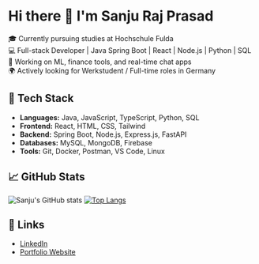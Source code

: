 # Hi there 👋 I'm Sanju Raj Prasad

🎓 Currently pursuing studies at Hochschule Fulda  
💻 Full-stack Developer | Java Spring Boot | React | Node.js | Python | SQL  
🚀 Working on ML, finance tools, and real-time chat apps  
🌍 Actively looking for Werkstudent / Full-time roles in Germany  

## 🔧 Tech Stack
- **Languages:** Java, JavaScript, TypeScript, Python, SQL
- **Frontend:** React, HTML, CSS, Tailwind
- **Backend:** Spring Boot, Node.js, Express.js, FastAPI
- **Databases:** MySQL, MongoDB, Firebase
- **Tools:** Git, Docker, Postman, VS Code, Linux

## 📈 GitHub Stats
![Sanju's GitHub stats](https://github-readme-stats.vercel.app/api?username=Blazexsam27&show_icons=true&theme=radical)
[![Top Langs](https://github-readme-stats.vercel.app/api/top-langs/?username=Blazexsam27&layout=compact)](https://github.com/anuraghazra/github-readme-stats)

## 🔗 Links
- [LinkedIn](https://www.linkedin.com/in/sanju-raj-prasad-6335aa184/)
- [Portfolio Website](#)
